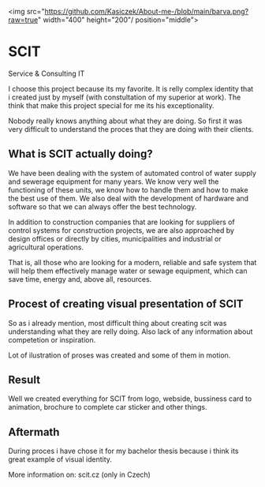 <img src="https://github.com/Kasiczek/About-me-/blob/main/barva.png?raw=true" width="400" height="200"/ position="middle">

# SCIT 
Service & Consulting IT

I choose this project because its my favorite. It is relly complex identity that i created just by myself (with constultation of my superior at work).
The think that make this project special for me its his exceptionality. 

Nobody really knows anything about what they are doing. So first it was very difficult to understand the proces that they are doing with their clients. 

## What is SCIT actually doing? 
We have been dealing with the system of automated control of water supply and sewerage equipment for many years. We know very well the functioning of these units, we know how to handle them and how to make the best use of them. We also deal with the development of hardware and software so that we can always offer the best technology.

In addition to construction companies that are looking for suppliers of control systems for construction projects, we are also approached by design offices or directly by cities, municipalities and industrial or agricultural operations.

That is, all those who are looking for a modern, reliable and safe system that will help them effectively manage water or sewage equipment, which can save time, energy and, above all, resources.

## Procest of creating visual presentation of SCIT
So as i already mention, most difficult thing about creating scit was understanding what they are relly doing. 
Also lack of any information about competetion or inspiration.

Lot of ilustration of proses was created and some of them in motion. 

## Result
Well we created everything for SCIT from logo, webside, bussiness card to animation, brochure to complete car sticker and other things.

## Aftermath
During proces i have chose it for my bachelor thesis because i think its great example of visual identity.

More information on: scit.cz (only in Czech)
